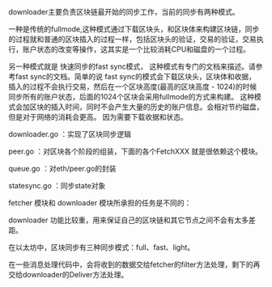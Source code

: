 downloader主要负责区块链最开始的同步工作，当前的同步有两种模式。

一种是传统的fullmode,这种模式通过下载区块头，和区块体来构建区块链，同步的过程就和普通的区块插入的过程一样，包括区块头的验证，交易的验证，交易执行，账户状态的改变等操作，这其实是一个比较消耗CPU和磁盘的一个过程。

另一种模式就是 快速同步的fast sync模式， 这种模式有专门的文档来描述。请参考fast sync的文档。简单的说 fast sync的模式会下载区块头，区块体和收据， 插入的过程不会执行交易，然后在一个区块高度\(最高的区块高度 - 1024\)的时候同步所有的账户状态，后面的1024个区块会采用fullmode的方式来构建。 这种模式会加区块的插入时间，同时不会产生大量的历史的账户信息。会相对节约磁盘， 但是对于网络的消耗会更高。 因为需要下载收据和状态。

downloader.go ：实现了区块同步逻辑

peer.go ：对区块各个阶段的组装，下面的各个FetchXXX 就是很依赖这个模块。

queue.go ：对eth/peer.go的封装

statesync.go ：同步state对象

fetcher 模块和 downloader 模块所承担的任务是不同的：

downloader 功能比较重，用来保证自己的区块链和其它节点之间不会有太多差距。

在以太坊中，区块同步有三种同步模式：full、fast、light。

在一些消息处理代码中，会将收到的数据交给fetcher的filter方法处理，剩下的再交给downloader的Deliver方法处理。

